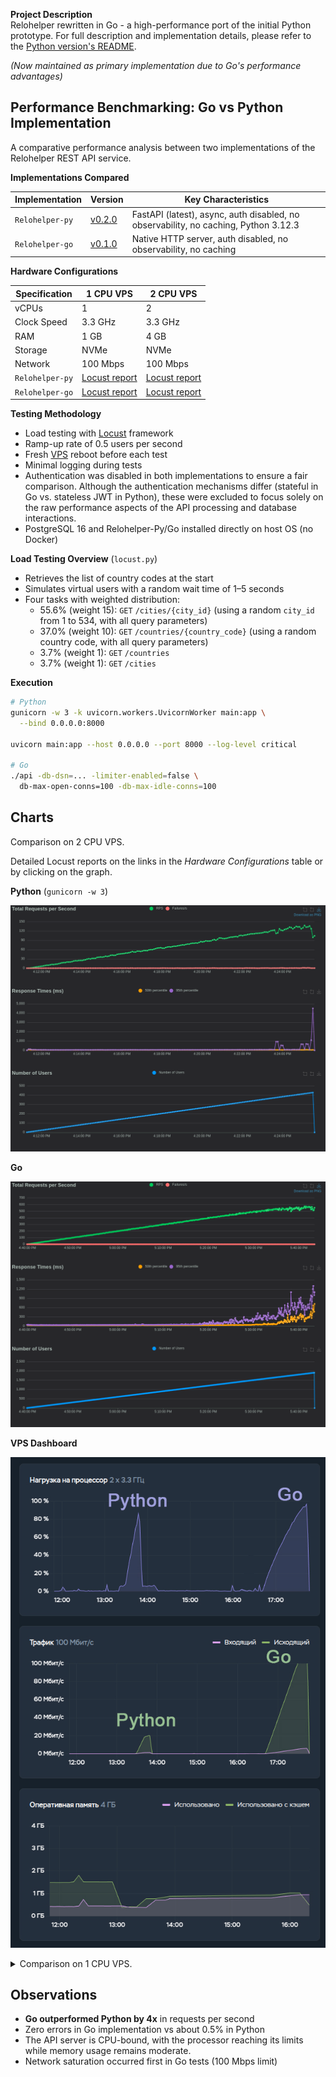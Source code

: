 **Project Description**  
Relohelper rewritten in Go - a high-performance port of the initial Python prototype. For full description and implementation details, please refer to the [Python version's README](https://github.com/denis-k2/relohelper).

_(Now maintained as primary implementation due to Go's performance advantages)_

## Performance Benchmarking: Go vs Python Implementation

A comparative performance analysis between two implementations of the Relohelper REST API service.

**Implementations Compared**

| Implementation  | Version                                                                 | Key Characteristics                                                                 |
| --------------- | ----------------------------------------------------------------------- | ----------------------------------------------------------------------------------- |
| `Relohelper-py` | [v0.2.0](https://github.com/denis-k2/relohelper/releases/tag/v0.2.0)    | FastAPI (latest), async, auth disabled, no observability, no caching, Python 3.12.3 |
| `Relohelper-go` | [v0.1.0](https://github.com/denis-k2/relohelper-go/releases/tag/v0.1.0) | Native HTTP server, auth disabled, no observability, no caching                                        |

**Hardware Configurations**

| Specification   | 1 CPU VPS         | 2 CPU VPS         |
| --------------- | ----------------- | ----------------- |
| vCPUs           | 1                 | 2                 |
| Clock Speed     | 3.3 GHz           | 3.3 GHz           |
| RAM             | 1 GB              | 4 GB              |
| Storage         | NVMe              | NVMe              |
| Network         | 100 Mbps          | 100 Mbps          |
| `Relohelper-py` | [Locust report](https://denis-k2.github.io/Relohelper-Go/LocustReports/py/report-1_cpu_vps(gunicorn_w3).html) | [Locust report](https://denis-k2.github.io/Relohelper-Go/LocustReports/py/report-2_cpu_vps(gunicorn_w3).html) |
| `Relohelper-go` | [Locust report](https://denis-k2.github.io/Relohelper-Go/LocustReports/go/report-1_cpu_vps.html) | [Locust report](https://denis-k2.github.io/Relohelper-Go/LocustReports/go/report-2_cpu_vps.html) |


**Testing Methodology**

- Load testing with [Locust](https://github.com/locustio/locust) framework
- Ramp-up rate of 0.5 users per second
- Fresh [VPS](https://timeweb.cloud) reboot before each test
- Minimal logging during tests
- Authentication was disabled in both implementations to ensure a fair comparison. 
  Although the authentication mechanisms differ (stateful in Go vs. stateless JWT in Python), these were excluded to focus solely on the raw performance aspects of the API processing and database interactions.
- PostgreSQL 16 and Relohelper-Py/Go installed directly on host OS (no Docker)

**Load Testing Overview** (`locust.py`)

- Retrieves the list of country codes at the start
- Simulates virtual users with a random wait time of 1–5 seconds
- Four tasks with weighted distribution:
    - 55.6% (weight 15): `GET` `/cities/{city_id}` (using a random `city_id` from 1 to 534, with all query parameters)
    - 37.0% (weight 10): `GET` `/countries/{country_code}` (using a random country code, with all query parameters)
    - 3.7%  (weight 1):  `GET` `/countries`
    - 3.7%  (weight 1):  `GET` `/cities`

**Execution**
```bash
# Python
gunicorn -w 3 -k uvicorn.workers.UvicornWorker main:app \
  --bind 0.0.0.0:8000

uvicorn main:app --host 0.0.0.0 --port 8000 --log-level critical

# Go
./api -db-dsn=... -limiter-enabled=false \
  db-max-open-conns=100 -db-max-idle-conns=100
```


## Charts
Comparison on 2 CPU VPS.

Detailed Locust reports on the links in the *Hardware Configurations* table or by clicking on the graph.

**Python** (`gunicorn -w 3`)

[![py-2cpu_vps-total_rps](/docs/load-testing/py/reports/2_cpu_vps-total_rps.png)](https://denis-k2.github.io/Relohelper-Go/LocustReports/py/report-2_cpu_vps(gunicorn_w3).html)

**Go**

[![go-2cpu_vps-total_rps](/docs/load-testing/go/reports/2_cpu_vps-total_rps.png)](https://denis-k2.github.io/Relohelper-Go/LocustReports/go/report-2_cpu_vps.html)

**VPS Dashboard**

![2_cpu_vps_6_hours_grade](/docs/load-testing/go/reports/2_cpu_vps_6_hours_grade.jpg)

<details>
  <summary>Comparison on 1 CPU VPS.</summary>

  **Python** (`gonicorn -w 3`)

  [![py-2cpu_vps-total_rps](/docs/load-testing/py/reports/1_cpu_vps-total_rps(gunicorn).png)](https://denis-k2.github.io/Relohelper-Go/LocustReports/py/report-1_cpu_vps(gunicorn_w3).html)

  Supplemental report: [1 CPU VPS `uvicorn`](https://denis-k2.github.io/Relohelper-Go/LocustReports/py/report-1_cpu_vps(uvicorn).html)

  **Go**

  [![go-2cpu_vps-total_rps](/docs/load-testing/go/reports/1_cpu_vps-total_rps.png)](https://denis-k2.github.io/Relohelper-Go/LocustReports/go/report-1_cpu_vps.html)

  **VPS Dashboard**

  ![2_cpu_vps_6_hours_grade](/docs/load-testing/go/reports/1_cpu_vps-stat.jpg)
</details>

## Observations
- **Go outperformed Python by 4x** in requests per second
- Zero errors in Go implementation vs about 0.5% in Python
- The API server is CPU-bound, with the processor reaching its limits while memory usage remains moderate.
- Network saturation occurred first in Go tests (100 Mbps limit)
